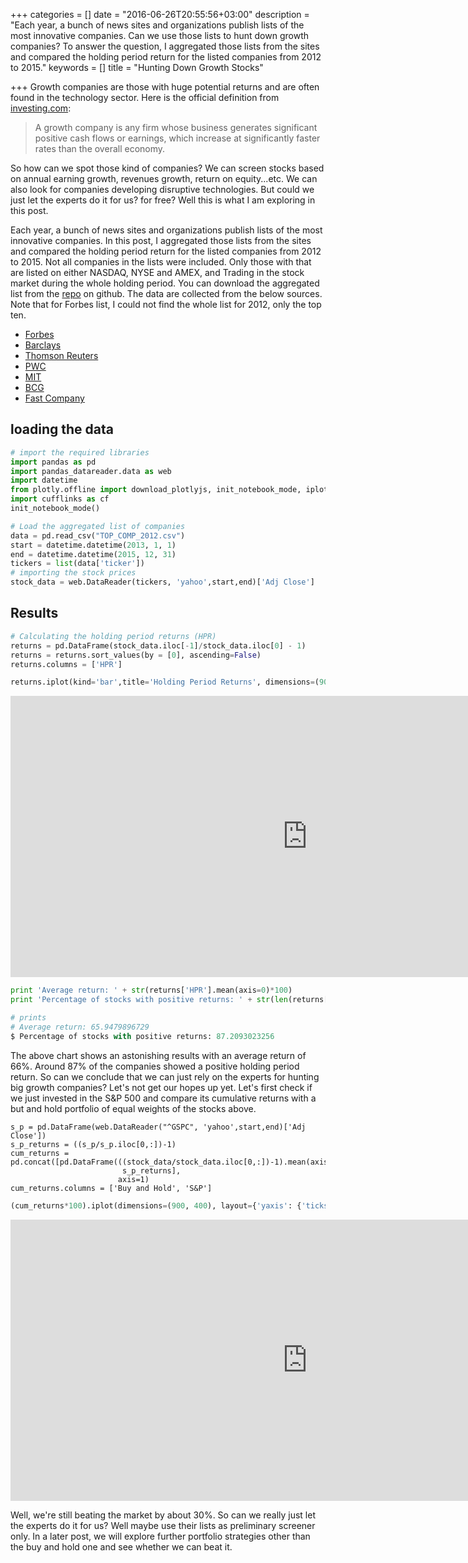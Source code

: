 +++
categories = []
date = "2016-06-26T20:55:56+03:00"
description = "Each year, a bunch of news sites and organizations publish lists of the most innovative companies. Can we use those lists to hunt down growth companies? To answer the question, I aggregated those lists from the sites and compared the holding period return for the listed companies from 2012 to 2015."
keywords = []
title = "Hunting Down Growth Stocks"

+++
Growth companies are those with huge potential returns and are often found in the technology sector. Here is the official definition from [investing.com](http://www.investopedia.com/terms/g/growthcompany.asp):

>A growth company is any firm whose business generates significant positive cash flows or earnings, which increase at significantly faster rates than the overall economy. 

So how can we spot those kind of companies? We can screen stocks based on annual earning growth, revenues growth, return on equity...etc. We can also look for companies developing disruptive technologies. But could we just let the experts do it for us? for free? Well this is what I am exploring in this post. 

Each year, a bunch of news sites and organizations publish lists of the most innovative companies. In this post, I aggregated those lists from the sites and compared the holding period return for the listed companies from 2012 to 2015. Not all companies in the lists were included. Only those with that are listed on either NASDAQ, NYSE and AMEX, and Trading in the stock market during the whole holding period. You can download the aggregated list from the [repo](https://github.com/ahmedas91/Hunting_growth_stocks) on github. The data are collected from the below sources. Note that for Forbes list, I could not find the whole list for 2012, only the top ten. 

- [Forbes](http://www.forbes.com/sites/samanthasharf/2012/09/05/the-ten-most-innovative-companies-in-america/#3f28c5aa23d3) 
- [Barclays](http://www.businessinsider.com/presenting-the-39-companies-that-will-win-through-innovation-2012-4?op=1)
- [Thomson Reuters](http://top100innovators.stateofinnovation.thomsonreuters.com/)
- [PWC](http://www.strategyand.pwc.com/global/home/what-we-think/innovation1000/top-innovators-spenders#/tab-2012)
- [MIT](http://www2.technologyreview.com/tr50/2012/?_ga=1.224498527.453581319.1458158445)
- [BCG](https://www.bcgperspectives.com/content/interactive/innovation_growth_most_innovative_companies_interactive_guide/)
- [Fast Company](http://www.fastcompany.com/section/most-innovative-companies-2012)

## loading the data
```python
# import the required libraries
import pandas as pd
import pandas_datareader.data as web
import datetime
from plotly.offline import download_plotlyjs, init_notebook_mode, iplot
import cufflinks as cf
init_notebook_mode()
```
```python
# Load the aggregated list of companies
data = pd.read_csv("TOP_COMP_2012.csv")
start = datetime.datetime(2013, 1, 1)
end = datetime.datetime(2015, 12, 31)
tickers = list(data['ticker'])
# importing the stock prices
stock_data = web.DataReader(tickers, 'yahoo',start,end)['Adj Close']
```
## Results
```python
# Calculating the holding period returns (HPR)
returns = pd.DataFrame(stock_data.iloc[-1]/stock_data.iloc[0] - 1)
returns = returns.sort_values(by = [0], ascending=False)
returns.columns = ['HPR']
```
```python
returns.iplot(kind='bar',title='Holding Period Returns', dimensions=(900,400))
```
<iframe width="950" height="450" frameborder="0" scrolling="no" src="https://plot.ly/~ahmedas91/24.embed"></iframe>

```python
print 'Average return: ' + str(returns['HPR'].mean(axis=0)*100)
print 'Percentage of stocks with positive returns: ' + str(len(returns[returns['HPR']>0])/float(len(returns))*100 )

# prints
# Average return: 65.9479896729
$ Percentage of stocks with positive returns: 87.2093023256
```

The above chart shows an astonishing results with an average return of 66%. Around 87% of the companies showed a positive holding period return. So can we conclude that we can just rely on the experts for hunting big growth companies? Let's not get our hopes up yet. Let's first check if we just invested in the S&P 500 and compare its cumulative returns with a but and hold portfolio of equal weights of the stocks above. 

```pyhon
s_p = pd.DataFrame(web.DataReader("^GSPC", 'yahoo',start,end)['Adj Close'])
s_p_returns = ((s_p/s_p.iloc[0,:])-1)
cum_returns = pd.concat([pd.DataFrame(((stock_data/stock_data.iloc[0,:])-1).mean(axis=1)), 
                         s_p_returns],
                        axis=1)
cum_returns.columns = ['Buy and Hold', 'S&P']  
```
```python
(cum_returns*100).iplot(dimensions=(900, 400), layout={'yaxis': {'ticksuffix':'%'}})
```
<iframe width="950" height="450" frameborder="0" scrolling="no" src="https://plot.ly/~ahmedas91/30.embed"></iframe>

Well, we're still beating the market by about 30%. So can we really just let the experts do it for us? Well maybe use their lists as preliminary screener only. In a later post, we will explore further portfolio strategies other than the buy and hold one and see whether we can beat it. 

